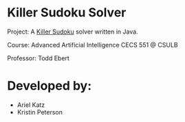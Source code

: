 # Killer Sudoku Solver

Project: A [Killer Sudoku](http://killersudokuonline.com/) solver written in Java.

Course: Advanced Artificial Intelligence CECS 551 @ CSULB

Professor: Todd Ebert

# Developed by:

* Ariel Katz
* Kristin Peterson